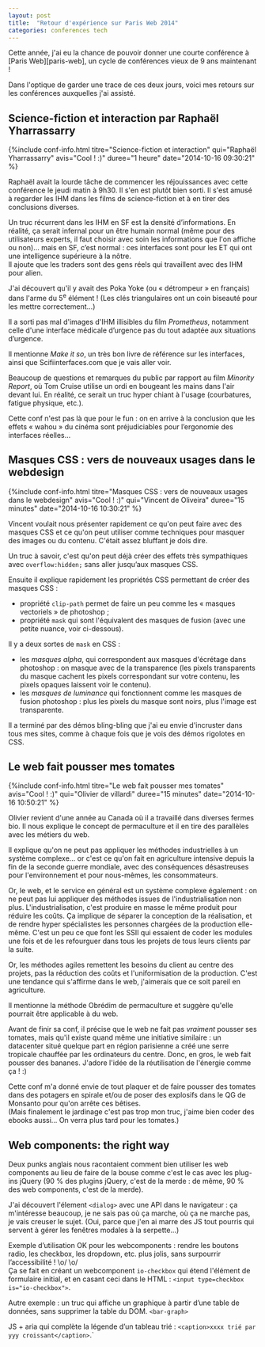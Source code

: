 ```yaml
---
layout: post
title:  "Retour d'expérience sur Paris Web 2014"
categories: conferences tech
---
```


Cette année, j'ai eu la chance de pouvoir donner une courte conférence à [Paris Web][paris-web], un cycle de conférences vieux de 9 ans maintenant !

Dans l'optique de garder une trace de ces deux jours, voici mes retours sur les conférences auxquelles j'ai assisté.

## Science-fiction et interaction par Raphaël Yharrassarry

{%include conf-info.html titre="Science-fiction et interaction" qui="Raphaël Yharrassarry" avis="Cool ! :)" duree="1 heure" date="2014-10-16 09:30:21" %}

Raphaël avait la lourde tâche de commencer les réjouissances avec cette conférence le jeudi matin à 9h30. Il s'en est plutôt bien sorti. Il s'est amusé à regarder les IHM dans les films de science-fiction et à en tirer des conclusions diverses.

Un truc récurrent dans les IHM en SF est la densité d’informations. En réalité, ça serait infernal pour un être humain normal (même pour des utilisateurs experts, il faut choisir avec soin les informations que l'on affiche ou non)… mais en SF, c’est normal : ces interfaces sont pour les ET qui ont une intelligence supérieure à la nôtre.  
Il ajoute que les traders sont des gens réels qui travaillent avec des IHM pour alien.

J'ai découvert qu'il y avait des Poka Yoke (ou « détrompeur » en français) dans l'arme du 5<sup>e</sup> élément ! (Les clés triangulaires ont un coin biseauté pour les mettre correctement…)

Il a sorti pas mal d'images d'IHM illisibles du film _Prometheus_, notamment celle d'une interface médicale d’urgence pas du tout adaptée aux situations d’urgence.

Il mentionne _Make it so_, un très bon livre de référence sur les interfaces, ainsi que Scifiinterfaces.com que je vais aller voir.

Beaucoup de questions et remarques du public par rapport au film _Minority Report_, où Tom Cruise utilise un ordi en bougeant les mains dans l'air devant lui. En réalité, ce serait un truc hyper chiant à l'usage (courbatures, fatigue physique, etc.).

Cette conf n'est pas là que pour le fun : on en arrive à la conclusion que les effets « wahou » du cinéma sont préjudiciables pour l’ergonomie des interfaces réelles…

## Masques CSS : vers de nouveaux usages dans le webdesign

{%include conf-info.html titre="Masques CSS : vers de nouveaux usages dans le webdesign" avis="Cool ! :)" qui="Vincent de Oliveira" duree="15 minutes" date="2014-10-16 10:30:21" %}

Vincent voulait nous présenter rapidement ce qu'on peut faire avec des masques CSS et ce qu'on peut utiliser comme techniques pour masquer des images ou du contenu. C'était assez bluffant je dois dire.

Un truc à savoir, c'est qu'on peut déjà créer des effets très sympathiques avec `overflow:hidden;` sans aller jusqu’aux masques CSS.

Ensuite il explique rapidement les propriétés CSS permettant de créer des masques CSS :

* propriété `clip-path` permet de faire un peu comme les « masques vectoriels » de photoshop ;
* propriété `mask` qui sont l'équivalent des masques de fusion (avec une petite nuance, voir ci-dessous).

Il y a deux sortes de `mask` en CSS :

* les _masques alpha_, qui correspondent aux masques d'écrétage dans photoshop : on masque avec de la transparence (les pixels transparents du masque cachent les pixels correspondant sur votre contenu, les pixels opaques laissent voir le contenu).
* les _masques de luminance_ qui fonctionnent comme les masques de fusion photoshop : plus les pixels du masque sont noirs, plus l'image est transparente.

Il a terminé par des démos bling-bling que j'ai eu envie d'incruster dans tous mes sites, comme à chaque fois que je vois des démos rigolotes en CSS.

## Le web fait pousser mes tomates

{%include conf-info.html titre="Le web fait pousser mes tomates" avis="Cool ! :)" qui="Olivier de villardi" duree="15 minutes" date="2014-10-16 10:50:21" %}


Olivier revient d'une année au Canada où il a travaillé dans diverses fermes bio. Il nous explique le concept de permaculture et il en tire des parallèles avec les métiers du web.

Il explique qu'on ne peut pas appliquer les méthodes industrielles à un système complexe… or c'est ce qu'on fait en agriculture intensive depuis la fin de la seconde guerre mondiale, avec des conséquences désastreuses pour l'environnement et pour nous-mêmes, les consommateurs.

Or, le web, et le service en général est un système complexe également : on ne peut pas lui appliquer des méthodes issues de l'industrialisation non plus. L'industrialisation, c'est produire en masse le même produit pour réduire les coûts. Ça implique de séparer la conception de la réalisation, et de rendre hyper spécialistes les personnes chargées de la production elle-même. C'est un peu ce que font les SSII qui essaient de coder les modules une fois et de les refourguer dans tous les projets de tous leurs clients par la suite.

Or, les méthodes agiles remettent les besoins du client au centre des projets, pas la réduction des coûts et l'uniformisation de la production. C'est une tendance qui s'affirme dans le web, j'aimerais que ce soit pareil en agriculture.

Il mentionne la méthode Obrédim de permaculture et suggère qu'elle pourrait être applicable à du web.

Avant de finir sa conf, il précise que le web ne fait pas _vraiment_ pousser ses tomates, mais qu'il existe quand même une initiative similaire : un datacenter situé quelque part en région parisienne a créé une serre tropicale chauffée par les ordinateurs du centre. Donc, en gros, le web fait pousser des bananes. J'adore l'idée de la réutilisation de l'énergie comme ça ! :)

Cette conf m'a donné envie de tout plaquer et de faire pousser des tomates dans des potagers en spirale et/ou de poser des explosifs dans le QG de Monsanto pour qu'on arrête ces bêtises.  
(Mais finalement le jardinage c'est pas trop mon truc, j'aime bien coder des ebooks aussi… On verra plus tard pour les tomates.)

## Web components: the right way

Deux punks anglais nous racontaient comment bien utiliser les web components au lieu de faire de la bouse comme c'est le cas avec les plug-ins jQuery (90 % des plugins jQuery, c'est de la merde : de même, 90 % des web components, c'est de la merde).

J'ai découvert l'élement `<dialog>` avec une API dans le navigateur : ça m'intéresse beaucoup, je ne sais pas où ça marche, où ça ne marche pas, je vais creuser le sujet.
(Oui, parce que j'en ai marre des JS tout pourris qui servent à gérer les fenêtres modales à la serpette…)

Exemple d’utilisation OK pour les webcomponents : rendre les boutons radio, les checkbox, les dropdown, etc. plus jolis, sans surpourrir l’accessibilité ! \o/ \o/  
Ça se fait en créant un webcomponent `io-checkbox` qui étend l'élément de formulaire initial, et en casant ceci dans le HTML : `<input type=checkbox is="io-checkbox">`.

Autre exemple : un truc qui affiche un graphique à partir d’une table de données, sans supprimer la table du DOM. `<bar-graph>`

JS + aria qui complète la légende d’un tableau trié : `<caption>xxxx trié par yyy croissant</caption>`.`

